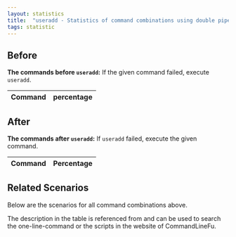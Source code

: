 ```yaml
---
layout: statistics
title:  "useradd - Statistics of command combinations using double pipe"
tags: statistic
---
```


## Before

__The commands before `useradd`:__ If the given command failed, execute `useradd`.

| Command | percentage |
|--------|--------|



## After

__The commands after `useradd`:__ If `useradd` failed, execute the given command.

| Command | Percentage | 
|-------|--------|



## Related Scenarios

Below are the scenarios for all command combinations above.

The description in the table is referenced from and can be used to search the one-line-command or the scripts in the website of CommandLineFu.




